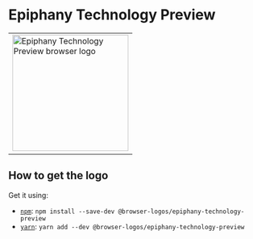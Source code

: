Epiphany Technology Preview
===========================

<!-- markdownlint-disable line-length no-inline-html -->
<table>
    <tr height=240>
        <td>
            <a href="https://github.com/alrra/browser-logos/tree/e765ca8f8f5b8cdab21713e40b81e3c2307a5eeb/src/epiphany-technology-preview">
                <img width=230 src="https://raw.githubusercontent.com/alrra/browser-logos/e765ca8f8f5b8cdab21713e40b81e3c2307a5eeb/src/epiphany-technology-preview/epiphany-technology-preview_512x512.png" alt="Epiphany Technology Preview browser logo">
            </a>
        </td>
    </tr>
</table>
<!-- markdownlint-enable line-length no-inline-html -->

How to get the logo
-------------------

Get it using:

* [`npm`][npm]: `npm install --save-dev @browser-logos/epiphany-technology-preview`
* [`yarn`][yarn]: `yarn add --dev @browser-logos/epiphany-technology-preview`

<!-- Link labels: -->

[npm]: https://www.npmjs.com/
[yarn]: https://yarnpkg.com/
